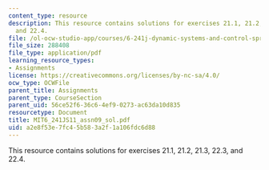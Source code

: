 ```yaml
---
content_type: resource
description: This resource contains solutions for exercises 21.1, 21.2, 21.3, 22.3,
  and 22.4.
file: /ol-ocw-studio-app/courses/6-241j-dynamic-systems-and-control-spring-2011/a2e8f53e7fc45b583a2f1a106fdc6d88_MIT6_241JS11_assn09_sol.pdf
file_size: 288408
file_type: application/pdf
learning_resource_types:
- Assignments
license: https://creativecommons.org/licenses/by-nc-sa/4.0/
ocw_type: OCWFile
parent_title: Assignments
parent_type: CourseSection
parent_uid: 56ce52f6-36c6-4ef9-0273-ac63da10d835
resourcetype: Document
title: MIT6_241JS11_assn09_sol.pdf
uid: a2e8f53e-7fc4-5b58-3a2f-1a106fdc6d88
---
```

This resource contains solutions for exercises 21.1, 21.2, 21.3, 22.3, and 22.4.